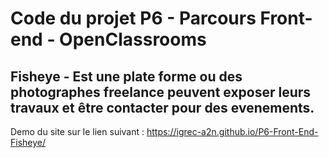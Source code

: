 # Code du projet P6 - Parcours Front-end - OpenClassrooms

## Fisheye - Est une plate forme ou des photographes freelance peuvent exposer leurs travaux et être contacter pour des evenements.

Demo du site sur le lien suivant : https://igrec-a2n.github.io/P6-Front-End-Fisheye/
